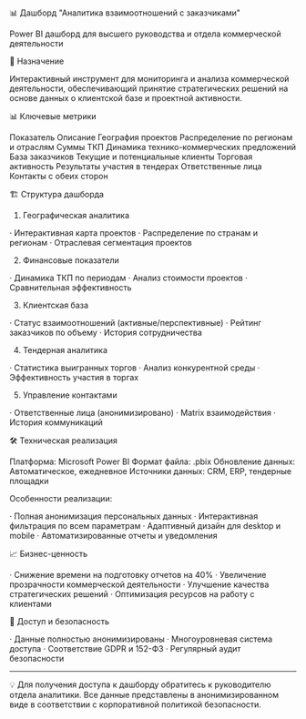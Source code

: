 📊 Дашборд "Аналитика взаимоотношений с заказчиками"

Power BI дашборд для высшего руководства и отдела коммерческой деятельности

🎯 Назначение

Интерактивный инструмент для мониторинга и анализа коммерческой деятельности, обеспечивающий принятие стратегических решений на основе данных о клиентской базе и проектной активности.

📊 Ключевые метрики

Показатель Описание
География проектов Распределение по регионам и отраслям
Суммы ТКП Динамика технико-коммерческих предложений
База заказчиков Текущие и потенциальные клиенты
Торговая активность Результаты участия в тендерах
Ответственные лица Контакты с обеих сторон

🏗 Структура дашборда

1. Географическая аналитика

· Интерактивная карта проектов
· Распределение по странам и регионам
· Отраслевая сегментация проектов

2. Финансовые показатели

· Динамика ТКП по периодам
· Анализ стоимости проектов
· Сравнительная эффективность

3. Клиентская база

· Статус взаимоотношений (активные/перспективные)
· Рейтинг заказчиков по объему
· История сотрудничества

4. Тендерная аналитика

· Статистика выигранных торгов
· Анализ конкурентной среды
· Эффективность участия в торгах

5. Управление контактами

· Ответственные лица (анонимизировано)
· Matrix взаимодействия
· История коммуникаций

🛠 Техническая реализация

Платформа: Microsoft Power BI
Формат файла: .pbix
Обновление данных: Автоматическое, ежедневное
Источники данных: CRM, ERP, тендерные площадки

Особенности реализации:

· Полная анонимизация персональных данных
· Интерактивная фильтрация по всем параметрам
· Адаптивный дизайн для desktop и mobile
· Автоматизированные отчеты и уведомления

📈 Бизнес-ценность

· Снижение времени на подготовку отчетов на 40%
· Увеличение прозрачности коммерческой деятельности
· Улучшение качества стратегических решений
· Оптимизация ресурсов на работу с клиентами

🔐 Доступ и безопасность

· Данные полностью анонимизированы
· Многоуровневая система доступа
· Соответствие GDPR и 152-ФЗ
· Регулярный аудит безопасности

---

💡 Для получения доступа к дашборду обратитесь к руководителю отдела аналитики. Все данные представлены в анонимизированном виде в соответствии с корпоративной политикой безопасности.
